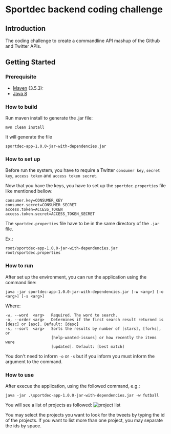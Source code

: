 # Sportdec backend coding challenge

## Introduction
The coding challenge to create a commandline API mashup of the Github and Twitter APIs.

## Getting Started

### Prerequisite
 - [Maven](https://maven.apache.org/download.cgi) (3.5.3): 
 - [Java 8](https://www.oracle.com/technetwork/pt/java/javase/downloads/jdk8-downloads-2133151.html) 

### How to build
Run maven install to generate the .jar file:

    mvn clean install

It will generate the file 

    sportdec-app-1.0.0-jar-with-dependencies.jar

### How to set up

Before run the system,  you have to require a Twitter `consumer key`, `secret key`, `access token` and `access token secret`.

Now that you have the keys, you have to set up the `sportdec.properties` file like mentioned bellow:

    consumer.key=CONSUMER_KEY
    consumer.secret=CONSUMER_SECRET
    access.token=ACCESS_TOKEN
    access.token.secret=ACCESS_TOKEN_SECRET

The `sportdec.properties` file have to be in the same directory of the `.jar` file.

Ex.:

    root/sportdec-app-1.0.0-jar-with-dependencies.jar
    root/sportdec.properties

### How to run
After set up the environment, you can run the application using the command line: 

    java -jar sportdec-app-1.0.0-jar-with-dependencies.jar [-w <arg>] [-o <arg>] [-s <arg>] 

Where:

    -w, --word  <arg>   Required. The word to search.
    -o, --order <arg>   Determines if the first search result returned is [desc] or [asc]. Default: [desc]
    -s, --sort  <arg>   Sorts the results by number of [stars], [forks], or
                        [help-wanted-issues] or how recently the items were
                        [updated]. Default: [best match]

You don't need to inform `-o` or `-s` but if you inform you must inform the argument to the command.

### How to use
After execue the application, using the followed command, e.g.:

    java -jar .\sportdec-app-1.0.0-jar-with-dependencies.jar -w futball

You will see a list of projects as followed:
![project list](https://user-images.githubusercontent.com/12553502/52680386-22c85200-2f30-11e9-99cb-80c6f6e02ffb.jpg)

You may select the projects you want to look for the tweets by typing the id of the projects. If you want to list more than one project, you may separate the ids by space.
